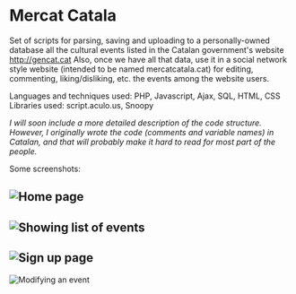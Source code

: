 # Mercat Catala
Set of scripts for parsing, saving and uploading to a personally-owned database all the cultural events listed in the Catalan government's website http://gencat.cat Also, once we have all that data, use it in a social network style website (intended to be named mercatcatala.cat) for editing, commenting, liking/disliking, etc. the events among the website users.

Languages and techniques used: PHP, Javascript, Ajax, SQL, HTML, CSS
Libraries used: script.aculo.us, Snoopy

_I will soon include a more detailed description of the code structure. However, I originally wrote the code (comments and variable names) in Catalan, and that will probably make it hard to read for most part of the people._

Some screenshots:

![Home page](https://github.com/afranques44/mercat-catala/raw/master/SCREENSHOTS/home_page.png "Home page")
---
![Showing list of events](https://github.com/afranques44/mercat-catala/raw/master/SCREENSHOTS/showing_list_events.png "Showing list of events")
---
![Sign up page](https://github.com/afranques44/mercat-catala/raw/master/SCREENSHOTS/register_page.png "Sign up page")
---
![Modifying an event](https://github.com/afranques44/mercat-catala/raw/master/SCREENSHOTS/modifying_event.png "Modifying an event")

